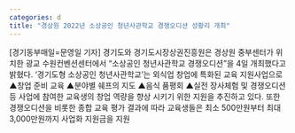 ```yaml
---
categories: d
title: "경상원 2022년 소상공인 청년사관학교 경쟁오디션 성황리 개최"
---
```

[경기동부매일=문영일 기자] 경기도와 경기도시장상권진흥원은 경상원 중부센터가 위치한 광교 수원컨벤션센터에서 “소상공인 청년사관학교 경쟁오디션”을 4일 개최했다고 밝혔다. ‘경기도형 소상공인 청년사관학교’는 외식업 창업에 특화된 교육 지원사업으로 ▲창업 준비 교육 ▲분야별 쉐프의 지도 ▲음식 품평회 ▲실전 장사체험 및 경쟁오디션 등 사업에 참여한 교육생의 창업 역량을 향상 시키기 위한 지원을 추진하고 있다. 또한 경쟁오디션을 비롯한 종합 교육 평가 결과에 따라 교육생들은 최소 500만원부터 최대 3,000만원까지 사업화 지원금을 지원
